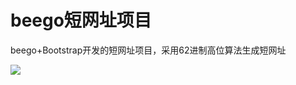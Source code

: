 # beego短网址项目
beego+Bootstrap开发的短网址项目，采用62进制高位算法生成短网址

![](https://github.com/tianakong/go-shorturl/raw/master/screenshots/1.png)
